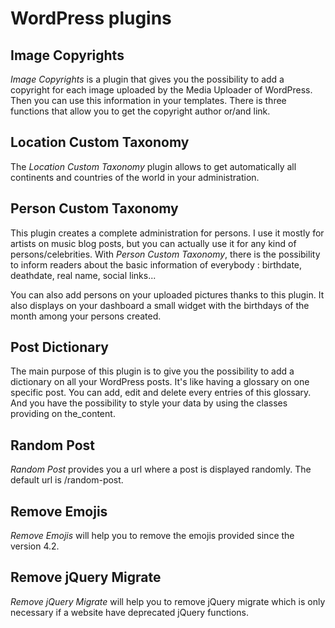 # WordPress plugins

## Image Copyrights

*Image Copyrights* is a plugin that gives you the possibility to add a copyright for each image uploaded by the Media Uploader of WordPress. Then you can use this information in your templates. There is three functions that allow you to get the copyright author or/and link.

## Location Custom Taxonomy

The *Location Custom Taxonomy* plugin allows to get automatically all continents and countries of the world in your administration.

## Person Custom Taxonomy

This plugin creates a complete administration for persons. I use it mostly for artists on music blog posts, but you can actually use it for any kind of persons/celebrities. With *Person Custom Taxonomy*, there is the possibility to inform readers about the basic information of everybody : birthdate, deathdate, real name, social links...

You can also add persons on your uploaded pictures thanks to this plugin. It also displays on your dashboard a small widget with the birthdays of the month among your persons created.

## Post Dictionary

The main purpose of this plugin is to give you the possibility to add a dictionary on all your WordPress posts. It's like having a glossary on one specific post. You can add, edit and delete every entries of this glossary. And you have the possibility to style your data by using the classes providing on the_content.

## Random Post

*Random Post* provides you a url where a post is displayed randomly. The default url is /random-post.

## Remove Emojis

*Remove Emojis* will help you to remove the emojis provided since the version 4.2.

## Remove jQuery Migrate

*Remove jQuery Migrate* will help you to remove jQuery migrate which is only necessary if a website have deprecated jQuery functions.


